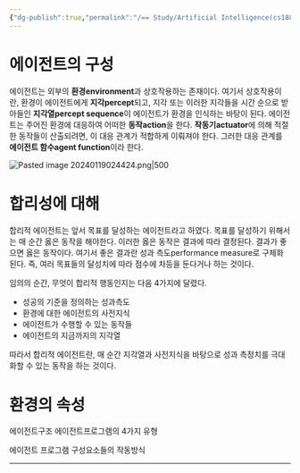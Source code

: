 ```yaml
---
{"dg-publish":true,"permalink":"/== Study/Artificial Intelligence(cs188)/01 Rational Agent/","created":"2024-01-23T02:52:32.000+09:00","updated":"2025-01-14T15:33:44.000+09:00"}
---
```


  
# 에이전트의 구성
에이전트는 외부의 **환경environment**과 상호작용하는 존재이다. 여기서 상호작용이란, 환경이 에이전트에게 **지각percept**되고, 지각 또는 이러한 지각들을 시간 순으로 받아들인 **지각열percept sequence**이 에이전트가 환경을 인식하는 바탕이 된다. 에이전트는 주어진 환경에 대응하여 어떠한 **동작action**을 한다. **작동기actuator**에 의해 적절한 동작들이 산출되려면, 이 대응 관계가 적합하게 이뤄져야 한다. 그러한 대응 관계를 **에이전트 함수agent function**이라 한다.

![Pasted image 20240119024424.png|500](/img/user/z-Attached%20Files/Pasted%20image%2020240119024424.png)

# 합리성에 대해
합리적 에이전트는 앞서 목표를 달성하는 에이전트라고 하였다. 목표를 달성하기 위해서는 매 순간 옳은 동작을 해야한다. 이러한 옳은 동작은 결과에 따라 결정된다. 결과가 좋으면 옳은 동작이다. 여기서 좋은 결과란 성과 측도performance measure로 구체화된다. 즉, 여러 목표들의 달성치에 따라 점수에 차등을 둔다거나 하는 것이다.

임의의 순간, 무엇이 합리적 행동인지는 다음 4가지에 달렸다.
- 성공의 기준을 정의하는 성과측도
- 환경에 대한 에이전트의 사전지식
- 에이전트가 수행할 수 있는 동작들
- 에이전트의 지금까지의 지각열

따라서 합리적 에이전트란, 매 순간 지각열과 사전지식을 바탕으로 성과 측정치를 극대화할 수 있는 동작을 하는 것이다.

# 환경의 속성


에이전트구조
에이전트프로그램의 4가지 유형

에이전트 프로그램 구성요소들의 작동방식
****